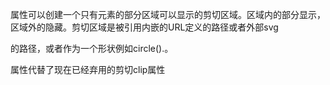 

属性可以创建一个只有元素的部分区域可以显示的剪切区域。区域内的部分显示，区域外的隐藏。剪切区域是被引用内嵌的URL定义的路径或者外部svg

的路径，或者作为一个形状例如circle\(\).。

属性代替了现在已经弃用的剪切clip属性

